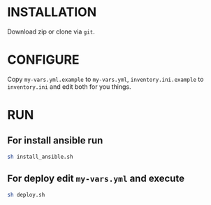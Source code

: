 # INSTALLATION

Download zip or clone via `git`.

# CONFIGURE

Copy `my-vars.yml.example` to `my-vars.yml`, `inventory.ini.example` to `inventory.ini` and edit both for you things.

# RUN

## For install ansible run

```bash
sh install_ansible.sh
```

## For deploy edit `my-vars.yml` and execute

```bash
sh deploy.sh
```
